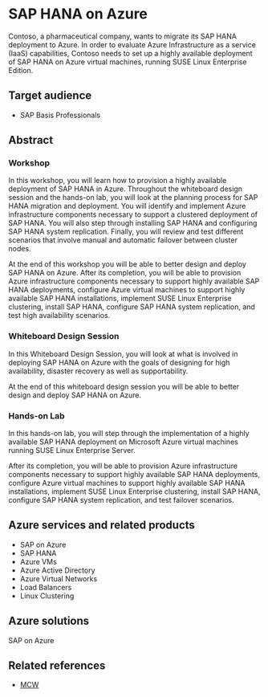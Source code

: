# SAP HANA on Azure

Contoso, a pharmaceutical company, wants to migrate its SAP HANA deployment to Azure. In order to evaluate Azure Infrastructure as a service (IaaS) capabilities, Contoso needs to set up a highly available deployment of SAP HANA on Azure virtual machines, running SUSE Linux Enterprise Edition. 

## Target audience

- SAP Basis Professionals

## Abstract

### Workshop

In this workshop, you will learn how to provision a highly available deployment of SAP HANA in Azure. Throughout the whiteboard design session and the hands-on lab, you will look at the planning process for SAP HANA migration and deployment. You will identify and implement Azure infrastructure components necessary to support a clustered deployment of SAP HANA. You will also step through installing SAP HANA and configuring SAP HANA system replication. Finally, you will review and test different scenarios that involve manual and automatic failover between cluster nodes.

At the end of this workshop you will be able to better design and deploy SAP HANA on Azure. After its completion, you will be able to provision Azure infrastructure components necessary to support highly available SAP HANA deployments, configure Azure virtual machines to support highly available SAP HANA installations, implement SUSE Linux Enterprise clustering, install SAP HANA, configure SAP HANA system replication, and test high availability scenarios.

### Whiteboard Design Session

In this Whiteboard Design Session, you will look at what is involved in deploying SAP HANA on Azure with the goals of designing for high availability, disaster recovery as well as supportability.

At the end of this whiteboard design session you will be able to better design and deploy SAP HANA on Azure.

### Hands-on Lab

In this hands-on lab, you will step through the implementation of a highly available SAP HANA deployment on Microsoft Azure virtual machines running SUSE Linux Enterprise Server. 

After its completion, you will be able to provision Azure infrastructure components necessary to support highly available SAP HANA deployments, configure Azure virtual machines to support highly available SAP HANA installations, implement SUSE Linux Enterprise clustering, install SAP HANA, configure SAP HANA system replication, and test failover scenarios.

## Azure services and related products
- SAP on Azure
- SAP HANA
- Azure VMs
- Azure Active Directory
- Azure Virtual Networks
- Load Balancers
- Linux Clustering

## Azure solutions
SAP on Azure

## Related references
- [MCW](https://github.com/Microsoft/MCW)


